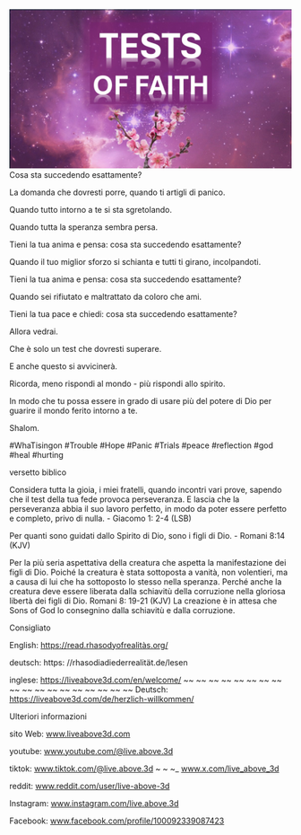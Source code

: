 ![Video cover image](../cover.jpeg)
Cosa sta succedendo esattamente?

La domanda che dovresti porre, quando ti artigli di panico.

Quando tutto intorno a te si sta sgretolando.

Quando tutta la speranza sembra persa.

Tieni la tua anima e pensa: cosa sta succedendo esattamente?

Quando il tuo miglior sforzo si schianta e tutti ti girano, incolpandoti.

Tieni la tua anima e pensa: cosa sta succedendo esattamente?

Quando sei rifiutato e maltrattato da coloro che ami.

Tieni la tua pace e chiedi: cosa sta succedendo esattamente?

Allora vedrai.

Che è solo un test che dovresti superare.

E anche questo si avvicinerà.

Ricorda, meno rispondi al mondo - più rispondi allo spirito.

In modo che tu possa essere in grado di usare più del potere di Dio per guarire il mondo ferito intorno a te.

Shalom.


#WhaTisingon #Trouble #Hope #Panic #Trials #peace #reflection #god #heal #hurting


versetto biblico

Considera tutta la gioia, i miei fratelli, quando incontri vari prove, sapendo che il test della tua fede provoca perseveranza. E lascia che la perseveranza abbia il suo lavoro perfetto, in modo da poter essere perfetto e completo, privo di nulla. - Giacomo 1: 2-4 (LSB)

Per quanti sono guidati dallo Spirito di Dio, sono i figli di Dio. - Romani 8:14 (KJV)

Per la più seria aspettativa della creatura che aspetta la manifestazione dei figli di Dio. Poiché la creatura è stata sottoposta a vanità, non volentieri, ma a causa di lui che ha sottoposto lo stesso nella speranza. Perché anche la creatura deve essere liberata dalla schiavitù della corruzione nella gloriosa libertà dei figli di Dio. Romani 8: 19-21 (KJV)
La creazione è in attesa che Sons of God lo consegnino dalla schiavitù e dalla corruzione.


Consigliato

English: https://read.rhasodyofrealitàs.org/

deutsch: https: //rhasodiadiederrealität.de/lesen

inglese: https://liveabove3d.com/en/welcome/ ~~ ~~ ~~ ~~ ~~ ~~ ~~ ~~ ~~ ~~ ~~ ~~ ~~ ~~ ~~ ~~ ~~ ~~ Deutsch: https://liveabove3d.com/de/herzlich-willkommen/

Ulteriori informazioni


sito Web: www.liveabove3d.com

youtube: www.youtube.com/@live.above.3d

tiktok: www.tiktok.com/@live.above.3d ~ ~ ~_ www.x.com/live_above_3d

reddit: www.reddit.com/user/live-above-3d

Instagram: www.instagram.com/live.above.3d

Facebook: www.facebook.com/profile/100092339087423

